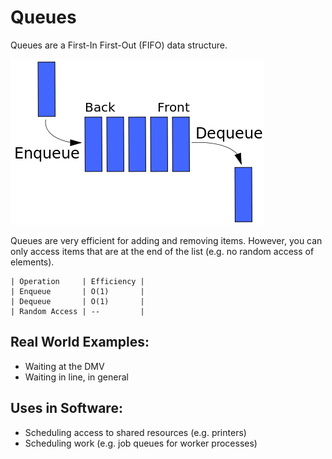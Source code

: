 # Queues

Queues are a First-In First-Out (FIFO) data structure.

![Queue example from Rose-Hulman](rose-hulman-queue.png)

Queues are very efficient for adding and removing items.  However, you can only access items that are at the end of the list (e.g. no random access of elements).

    | Operation     | Efficiency |
    | Enqueue       | O(1)       |
    | Dequeue       | O(1)       |
    | Random Access | --         |

## Real World Examples:

* Waiting at the DMV
* Waiting in line, in general

## Uses in Software:

* Scheduling access to shared resources (e.g. printers)
* Scheduling work (e.g. job queues for worker processes)
